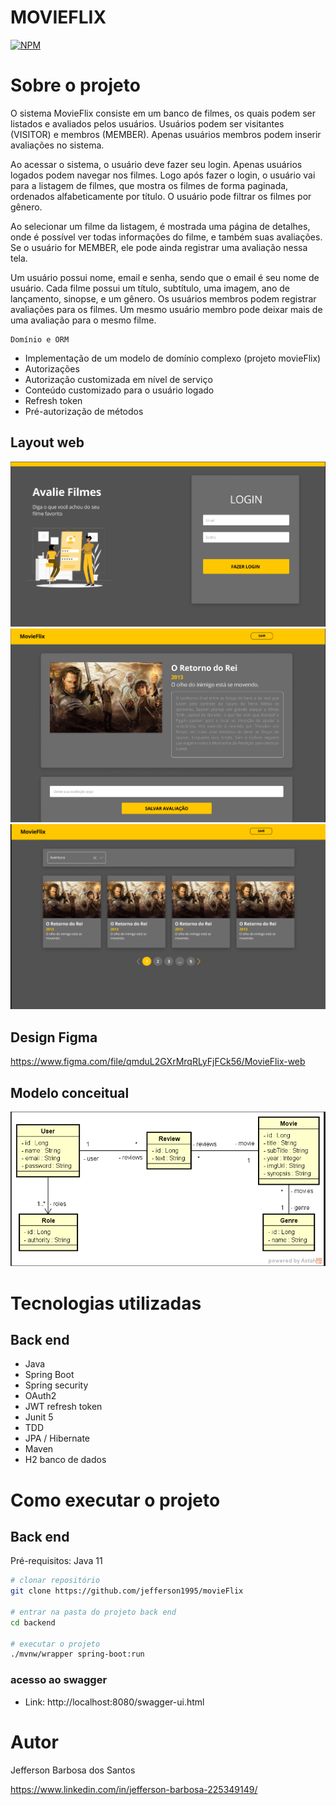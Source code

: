 # MOVIEFLIX

[![NPM](https://img.shields.io/npm/l/react)](https://github.com/jefferson1995/movieFlix/blob/main/LICENSE.txt) 

# Sobre o projeto


O sistema MovieFlix consiste em um banco de filmes, os quais podem ser listados e avaliados pelos usuários. Usuários podem ser visitantes (VISITOR) e membros (MEMBER). Apenas usuários membros podem inserir avaliações no sistema.

Ao acessar o sistema, o usuário deve fazer seu login. Apenas usuários logados podem navegar nos filmes. Logo após fazer o login, o usuário vai para a listagem de filmes, que mostra os filmes de forma paginada, ordenados alfabeticamente por título. O usuário pode filtrar os filmes por gênero.

Ao selecionar um filme da listagem, é mostrada uma página de detalhes, onde é possível ver todas informações do filme, e também suas avaliações. Se o usuário for MEMBER, ele pode ainda registrar uma avaliação nessa tela.

Um usuário possui nome, email e senha, sendo que o email é seu nome de usuário. Cada filme possui um título, subtítulo, uma imagem, ano de lançamento, sinopse, e um gênero. Os usuários membros podem registrar avaliações para os filmes. Um mesmo usuário membro pode deixar mais de uma avaliação para o mesmo filme.

	Domínio e ORM
- 	Implementação de um modelo de domínio complexo (projeto movieFlix)
-	Autorizações
-	Autorização customizada em nível de serviço
-	Conteúdo customizado para o usuário logado
-	Refresh token
-	Pré-autorização de métodos


## Layout web
![Web 1](https://github.com/jefferson1995/movieFlix/blob/main/Assets/web1.png)
![Web 1](https://github.com/jefferson1995/movieFlix/blob/main/Assets/web2.png)
![Web 1](https://github.com/jefferson1995/movieFlix/blob/main/Assets/web3.png)

## Design Figma

https://www.figma.com/file/qmduL2GXrMrqRLyFjFCk56/MovieFlix-web


## Modelo conceitual 

![Web 1](https://github.com/jefferson1995/movieFlix/blob/main/Assets/diagrama.png)

# Tecnologias utilizadas
## Back end

- Java
- Spring Boot
- Spring security
- OAuth2
- JWT refresh token
- Junit 5
- TDD
- JPA / Hibernate
- Maven
- H2 banco de dados


# Como executar o projeto

## Back end
Pré-requisitos: Java 11

```bash
# clonar repositório
git clone https://github.com/jefferson1995/movieFlix

# entrar na pasta do projeto back end
cd backend

# executar o projeto
./mvnw/wrapper spring-boot:run
```

### acesso ao swagger

- Link: http://localhost:8080/swagger-ui.html

# Autor

Jefferson Barbosa dos Santos

https://www.linkedin.com/in/jefferson-barbosa-225349149/


